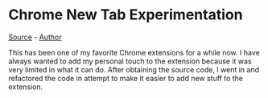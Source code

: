 # Chrome New Tab Experimentation

[Source](https://github.com/pioul/Buffer-Values-New-Tab-Page) - [Author](https://github.com/pioul)


This has been one of my favorite Chrome extensions for a while now. I have always wanted to add my personal touch to the 
extension because it was very limited in what it can do. After obtaining the source code, I went in and refactored the code
in attempt to make it easier to add new stuff to the extension. 